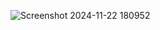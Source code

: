 ![Screenshot 2024-11-22 180952](https://github.com/user-attachments/assets/e292aac6-8dbc-4421-b26c-2d42f48f4f04)
